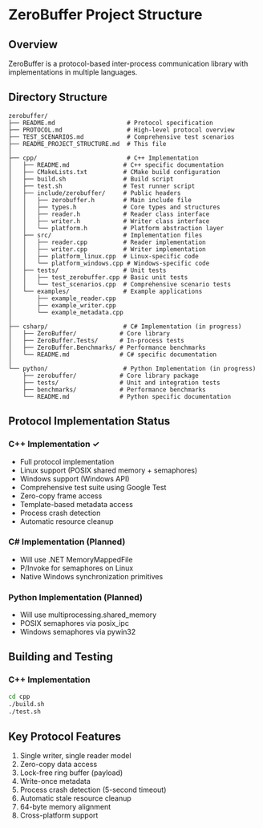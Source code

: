 # ZeroBuffer Project Structure

## Overview
ZeroBuffer is a protocol-based inter-process communication library with implementations in multiple languages.

## Directory Structure

```
zerobuffer/
├── README.md                    # Protocol specification
├── PROTOCOL.md                  # High-level protocol overview
├── TEST_SCENARIOS.md            # Comprehensive test scenarios
├── README_PROJECT_STRUCTURE.md  # This file
│
├── cpp/                         # C++ Implementation
│   ├── README.md               # C++ specific documentation
│   ├── CMakeLists.txt          # CMake build configuration
│   ├── build.sh                # Build script
│   ├── test.sh                 # Test runner script
│   ├── include/zerobuffer/     # Public headers
│   │   ├── zerobuffer.h        # Main include file
│   │   ├── types.h             # Core types and structures
│   │   ├── reader.h            # Reader class interface
│   │   ├── writer.h            # Writer class interface
│   │   └── platform.h          # Platform abstraction layer
│   ├── src/                    # Implementation files
│   │   ├── reader.cpp          # Reader implementation
│   │   ├── writer.cpp          # Writer implementation
│   │   ├── platform_linux.cpp  # Linux-specific code
│   │   └── platform_windows.cpp # Windows-specific code
│   ├── tests/                  # Unit tests
│   │   ├── test_zerobuffer.cpp # Basic unit tests
│   │   └── test_scenarios.cpp  # Comprehensive scenario tests
│   └── examples/               # Example applications
│       ├── example_reader.cpp
│       ├── example_writer.cpp
│       └── example_metadata.cpp
│
├── csharp/                     # C# Implementation (in progress)
│   ├── ZeroBuffer/            # Core library
│   ├── ZeroBuffer.Tests/      # In-process tests
│   ├── ZeroBuffer.Benchmarks/ # Performance benchmarks
│   └── README.md              # C# specific documentation
│
└── python/                     # Python Implementation (in progress)
    ├── zerobuffer/            # Core library package
    ├── tests/                 # Unit and integration tests
    ├── benchmarks/            # Performance benchmarks
    └── README.md              # Python specific documentation
```

## Protocol Implementation Status

### C++ Implementation ✓
- Full protocol implementation
- Linux support (POSIX shared memory + semaphores)
- Windows support (Windows API)
- Comprehensive test suite using Google Test
- Zero-copy frame access
- Template-based metadata access
- Process crash detection
- Automatic resource cleanup

### C# Implementation (Planned)
- Will use .NET MemoryMappedFile
- P/Invoke for semaphores on Linux
- Native Windows synchronization primitives

### Python Implementation (Planned)
- Will use multiprocessing.shared_memory
- POSIX semaphores via posix_ipc
- Windows semaphores via pywin32

## Building and Testing

### C++ Implementation
```bash
cd cpp
./build.sh
./test.sh
```

## Key Protocol Features
1. Single writer, single reader model
2. Zero-copy data access
3. Lock-free ring buffer (payload)
4. Write-once metadata
5. Process crash detection (5-second timeout)
6. Automatic stale resource cleanup
7. 64-byte memory alignment
8. Cross-platform support